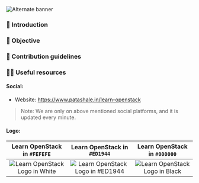 <picture>
  <source media="(prefers-color-scheme: dark)" srcset="https://github.com/patashale/learn-openstack/assets/68323012/8c36a7f2-9ac7-4e90-bd32-f0b40e8f6545">
  <source media="(prefers-color-scheme: light)" srcset="https://github.com/patashale/learn-openstack/assets/68323012/8c36a7f2-9ac7-4e90-bd32-f0b40e8f6545">
  <img alt="Alternate banner" src="https://github.com/patashale/learn-openstack/assets/68323012/8c36a7f2-9ac7-4e90-bd32-f0b40e8f6545">
</picture>

### 👋 Introduction



### 🎯 Objective



### 🌈 Contribution guidelines



### 👩‍💻 Useful resources

#### Social:
  - Website: https://www.patashale.in/learn-openstack

> Note: We are only on above mentioned social platforms, and it is updated every minute.

#### Logo:

   Learn OpenStack in `#FEFEFE` | Learn OpenStack in `#ED1944` | Learn OpenStack in `#000000`
  :-------------------------:|:-------------------------:|:-------------------------:
 ![Learn OpenStack Logo in White](https://github.com/patashale/learn-openstack/assets/68323012/610de0d6-70c8-4d40-be80-70066e3871e7) | ![Learn OpenStack Logo in #ED1944](https://github.com/patashale/learn-openstack/assets/68323012/98052810-d836-42d4-b949-864305b330ab) | ![Learn OpenStack Logo in Black](https://github.com/patashale/learn-openstack/assets/68323012/5af11053-3ef8-484b-87e7-1203f9f0c769)


